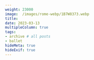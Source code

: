 ```yaml
---
weight: 23000
image:  /images/rome-webp/1B7W8373.webp
title:
date: 2023-03-13
multipleColumn: true
tags:
- archive # all posts
- ballet
hideMeta: true
hideExif: true
---
```


